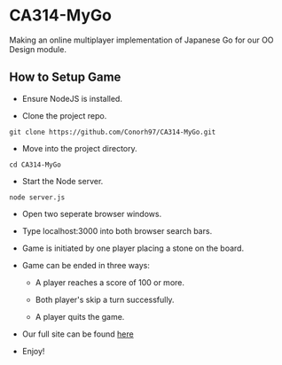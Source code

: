 # CA314-MyGo

Making an online multiplayer implementation of Japanese Go for our OO Design module.

## How to Setup Game

-	Ensure NodeJS is installed.

-	Clone the project repo.

```
git clone https://github.com/Conorh97/CA314-MyGo.git
```

-	Move into the project directory.

```
cd CA314-MyGo
```

-	Start the Node server.

```
node server.js
```

-	Open two seperate browser windows.

-	Type localhost:3000 into both browser search bars.

-	Game is initiated by one player placing a stone on the board.

-	Game can be ended in three ways:

	*	A player reaches a score of 100 or more.

	*	Both player's skip a turn successfully.

	*	A player quits the game.

-	Our full site can be found [here](http://student.computing.dcu.ie/~hanlonc5/CA314-MyGo/public/website/login.html)

-	Enjoy!